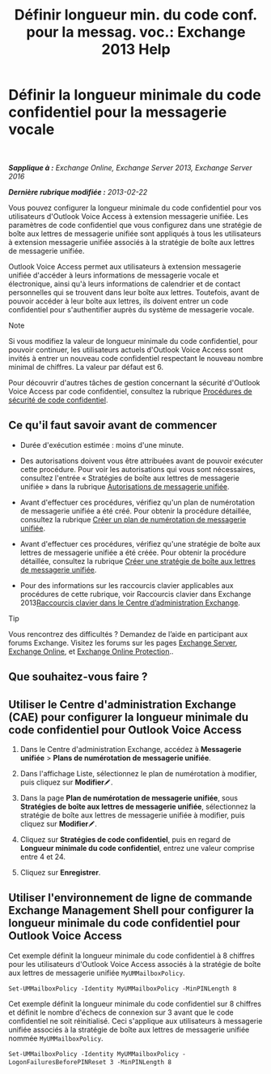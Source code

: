 ﻿---
title: 'Définir longueur min. du code conf. pour la messag. voc.: Exchange 2013 Help'
TOCTitle: Définir la longueur minimale du code confidentiel pour la messagerie vocale
ms:assetid: b2ecab54-42e6-45af-8322-615cc1f68dd9
ms:mtpsurl: https://technet.microsoft.com/fr-fr/library/Bb124271(v=EXCHG.150)
ms:contentKeyID: 50555478
ms.date: 05/23/2018
mtps_version: v=EXCHG.150
ms.translationtype: MT
---

# Définir la longueur minimale du code confidentiel pour la messagerie vocale

 

_**Sapplique à :** Exchange Online, Exchange Server 2013, Exchange Server 2016_

_**Dernière rubrique modifiée :** 2013-02-22_

Vous pouvez configurer la longueur minimale du code confidentiel pour vos utilisateurs d'Outlook Voice Access à extension messagerie unifiée. Les paramètres de code confidentiel que vous configurez dans une stratégie de boîte aux lettres de messagerie unifiée sont appliqués à tous les utilisateurs à extension messagerie unifiée associés à la stratégie de boîte aux lettres de messagerie unifiée.

Outlook Voice Access permet aux utilisateurs à extension messagerie unifiée d'accéder à leurs informations de messagerie vocale et électronique, ainsi qu'à leurs informations de calendrier et de contact personnelles qui se trouvent dans leur boîte aux lettres. Toutefois, avant de pouvoir accéder à leur boîte aux lettres, ils doivent entrer un code confidentiel pour s'authentifier auprès du système de messagerie vocale.

> [!NOTE]
> Si vous modifiez la valeur de longueur minimale du code confidentiel, pour pouvoir continuer, les utilisateurs actuels d'Outlook Voice Access sont invités à entrer un nouveau code confidentiel respectant le nouveau nombre minimal de chiffres. La valeur par défaut est 6.


Pour découvrir d'autres tâches de gestion concernant la sécurité d'Outlook Voice Access par code confidentiel, consultez la rubrique [Procédures de sécurité de code confidentiel](pin-security-procedures-exchange-2013-help.md).

## Ce qu'il faut savoir avant de commencer

  - Durée d'exécution estimée : moins d'une minute.

  - Des autorisations doivent vous être attribuées avant de pouvoir exécuter cette procédure. Pour voir les autorisations qui vous sont nécessaires, consultez l'entrée « Stratégies de boîte aux lettres de messagerie unifiée » dans la rubrique [Autorisations de messagerie unifiée](unified-messaging-permissions-exchange-2013-help.md).

  - Avant d'effectuer ces procédures, vérifiez qu'un plan de numérotation de messagerie unifiée a été créé. Pour obtenir la procédure détaillée, consultez la rubrique [Créer un plan de numérotation de messagerie unifiée](create-a-um-dial-plan-exchange-2013-help.md).

  - Avant d'effectuer ces procédures, vérifiez qu'une stratégie de boîte aux lettres de messagerie unifiée a été créée. Pour obtenir la procédure détaillée, consultez la rubrique [Créer une stratégie de boîte aux lettres de messagerie unifiée](create-a-um-mailbox-policy-exchange-2013-help.md).

  - Pour des informations sur les raccourcis clavier applicables aux procédures de cette rubrique, voir Raccourcis clavier dans Exchange 2013[Raccourcis clavier dans le Centre d’administration Exchange](keyboard-shortcuts-in-the-exchange-admin-center-exchange-online-protection-help.md).

> [!TIP]
> Vous rencontrez des difficultés ? Demandez de l’aide en participant aux forums Exchange. Visitez les forums sur les pages <a href="https://go.microsoft.com/fwlink/p/?linkid=60612">Exchange Server</a>, <a href="https://go.microsoft.com/fwlink/p/?linkid=267542">Exchange Online</a>, et <a href="https://go.microsoft.com/fwlink/p/?linkid=285351">Exchange Online Protection</a>..


## Que souhaitez-vous faire ?

## Utiliser le Centre d'administration Exchange (CAE) pour configurer la longueur minimale du code confidentiel pour Outlook Voice Access

1.  Dans le Centre d'administration Exchange, accédez à **Messagerie unifiée** \> **Plans de numérotation de messagerie unifiée**.

2.  Dans l'affichage Liste, sélectionnez le plan de numérotation à modifier, puis cliquez sur **Modifier**![Icône Modifier](images/Bb124582.6f53ccb2-1f13-4c02-bea0-30690e6ea71d(EXCHG.150).gif "Icône Modifier").

3.  Dans la page **Plan de numérotation de messagerie unifiée**, sous **Stratégies de boîte aux lettres de messagerie unifiée**, sélectionnez la stratégie de boîte aux lettres de messagerie unifiée à modifier, puis cliquez sur **Modifier**![Icône Modifier](images/Bb124582.6f53ccb2-1f13-4c02-bea0-30690e6ea71d(EXCHG.150).gif "Icône Modifier").

4.  Cliquez sur **Stratégies de code confidentiel**, puis en regard de **Longueur minimale du code confidentiel**, entrez une valeur comprise entre 4 et 24.

5.  Cliquez sur **Enregistrer**.

## Utiliser l'environnement de ligne de commande Exchange Management Shell pour configurer la longueur minimale du code confidentiel pour Outlook Voice Access

Cet exemple définit la longueur minimale du code confidentiel à 8 chiffres pour les utilisateurs d'Outlook Voice Access associés à la stratégie de boîte aux lettres de messagerie unifiée `MyUMMailboxPolicy`.

    Set-UMMailboxPolicy -Identity MyUMMailboxPolicy -MinPINLength 8

Cet exemple définit la longueur minimale du code confidentiel sur 8 chiffres et définit le nombre d'échecs de connexion sur 3 avant que le code confidentiel ne soit réinitialisé. Ceci s'applique aux utilisateurs à messagerie unifiée associés à la stratégie de boîte aux lettres de messagerie unifiée nommée `MyUMMailboxPolicy`.

    Set-UMMailboxPolicy -Identity MyUMMailboxPolicy -LogonFailuresBeforePINReset 3 -MinPINLength 8

